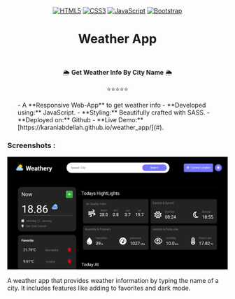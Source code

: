 

<div align="center">
  
[![HTML5](https://img.shields.io/badge/HTML5-E34F26?style=for-the-badge&logo=html5&logoColor=white)](https://developer.mozilla.org/en-US/docs/Web/HTML) 
[![CSS3](https://img.shields.io/badge/CSS3-1572B6?style=for-the-badge&logo=css3&logoColor=white)](https://developer.mozilla.org/en-US/docs/Web/CSS) 
[![JavaScript](https://img.shields.io/badge/JavaScript-F7DF1E?style=for-the-badge&logo=javascript&logoColor=black)](https://developer.mozilla.org/en-US/docs/Web/JavaScript) 
[![Bootstrap](https://img.shields.io/badge/Bootstrap-7952B3?style=for-the-badge&logo=bootstrap&logoColor=white)](https://getbootstrap.com/) 

</div>


<div align="center">

# Weather App 
<br>

🌦️ **Get Weather Info By City Name** 🌦️  

⭐⭐⭐⭐⭐  

</div>


<ul>
- A **Responsive Web-App** to get weather info
- **Developed using:** JavaScript.  
- **Styling:** Beautifully crafted with SASS.
- **Deployed on:** Github  
- **Live Demo:** [https://karaniabdellah.github.io/weather_app/](#).
</ul>

### Screenshots :
<img src="images/weather_app.png">



A weather app that provides weather information by typing the name of a city. It includes features like adding to favorites and dark mode.



